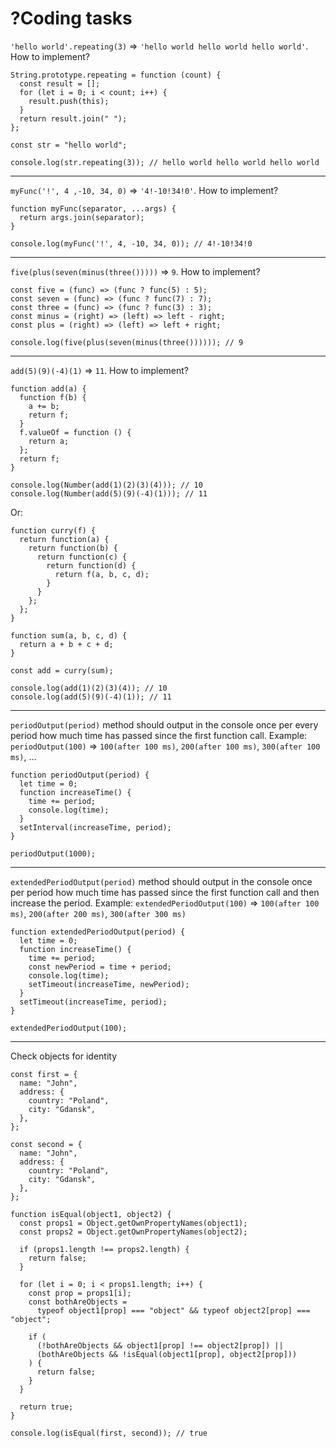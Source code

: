 # ?Coding tasks

`'hello world'.repeating(3)` => `'hello world hello world hello world'`. How to implement?

~~~
String.prototype.repeating = function (count) {
  const result = [];
  for (let i = 0; i < count; i++) {
    result.push(this);
  }
  return result.join(" ");
};

const str = "hello world";

console.log(str.repeating(3)); // hello world hello world hello world
~~~

***

`myFunc('!', 4 ,-10, 34, 0)` => `'4!-10!34!0'`. How to implement?

~~~
function myFunc(separator, ...args) {
  return args.join(separator);
}

console.log(myFunc('!', 4, -10, 34, 0)); // 4!-10!34!0
~~~

***

`five(plus(seven(minus(three()))))` => `9`. How to implement?

~~~
const five = (func) => (func ? func(5) : 5);
const seven = (func) => (func ? func(7) : 7);
const three = (func) => (func ? func(3) : 3);
const minus = (right) => (left) => left - right;
const plus = (right) => (left) => left + right;

console.log(five(plus(seven(minus(three()))))); // 9
~~~

***

`add(5)(9)(-4)(1)` => `11`. How to implement?

~~~
function add(a) {
  function f(b) {
    a += b;
    return f;
  }
  f.valueOf = function () {
    return a;
  };
  return f;
}

console.log(Number(add(1)(2)(3)(4))); // 10
console.log(Number(add(5)(9)(-4)(1))); // 11
~~~

Or:

~~~
function curry(f) {
  return function(a) {
    return function(b) {
      return function(c) {
        return function(d) {
          return f(a, b, c, d);
        }
      }
    };
  };
}

function sum(a, b, c, d) {
  return a + b + c + d;
}

const add = curry(sum);

console.log(add(1)(2)(3)(4)); // 10
console.log(add(5)(9)(-4)(1)); // 11
~~~

***

`periodOutput(period)` method should output in the console once per every period how much time has passed since the first function call. Example: `periodOutput(100)` => `100(after 100 ms)`, `200(after 100 ms)`, `300(after 100 ms)`, ...

~~~
function periodOutput(period) {
  let time = 0;
  function increaseTime() {
    time += period;
    console.log(time);
  }
  setInterval(increaseTime, period);
}

periodOutput(1000);
~~~

***

`extendedPeriodOutput(period)` method should output in the console once per period how much time has passed since the first function call and then increase the period. Example: `extendedPeriodOutput(100)` => `100(after 100 ms)`, `200(after 200 ms)`, `300(after 300 ms)`

~~~
function extendedPeriodOutput(period) {
  let time = 0;
  function increaseTime() {
    time += period;
    const newPeriod = time + period;
    console.log(time);
    setTimeout(increaseTime, newPeriod);
  }
  setTimeout(increaseTime, period);
}

extendedPeriodOutput(100);
~~~

***

Check objects for identity

~~~
const first = {
  name: "John",
  address: {
    country: "Poland",
    city: "Gdansk",
  },
};

const second = {
  name: "John",
  address: {
    country: "Poland",
    city: "Gdansk",
  },
};

function isEqual(object1, object2) {
  const props1 = Object.getOwnPropertyNames(object1);
  const props2 = Object.getOwnPropertyNames(object2);

  if (props1.length !== props2.length) {
    return false;
  }

  for (let i = 0; i < props1.length; i++) {
    const prop = props1[i];
    const bothAreObjects =
      typeof object1[prop] === "object" && typeof object2[prop] === "object";

    if (
      (!bothAreObjects && object1[prop] !== object2[prop]) ||
      (bothAreObjects && !isEqual(object1[prop], object2[prop]))
    ) {
      return false;
    }
  }

  return true;
}

console.log(isEqual(first, second)); // true
~~~
